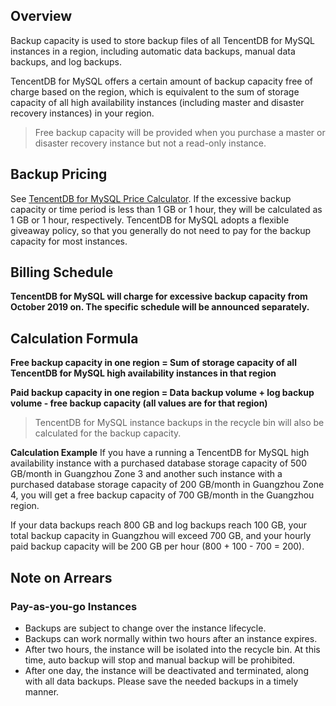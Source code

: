 ## Overview
Backup capacity is used to store backup files of all TencentDB for MySQL instances in a region, including automatic data backups, manual data backups, and log backups.

TencentDB for MySQL offers a certain amount of backup capacity free of charge based on the region, which is equivalent to the sum of storage capacity of all high availability instances (including master and disaster recovery instances) in your region.
> Free backup capacity will be provided when you purchase a master or disaster recovery instance but not a read-only instance.

## Backup Pricing
See [TencentDB for MySQL Price Calculator](https://buy.cloud.tencent.com/price/cdb/).
If the excessive backup capacity or time period is less than 1 GB or 1 hour, they will be calculated as 1 GB or 1 hour, respectively. TencentDB for MySQL adopts a flexible giveaway policy, so that you generally do not need to pay for the backup capacity for most instances.

## Billing Schedule
**TencentDB for MySQL will charge for excessive backup capacity from October 2019 on. The specific schedule will be announced separately.**

## Calculation Formula

**Free backup capacity in one region = Sum of storage capacity of all TencentDB for MySQL high availability instances in that region**

**Paid backup capacity in one region = Data backup volume + log backup volume - free backup capacity (all values are for that region)**

>TencentDB for MySQL instance backups in the recycle bin will also be calculated for the backup capacity.

**Calculation Example**
If you have a running a TencentDB for MySQL high availability instance with a purchased database storage capacity of 500 GB/month in Guangzhou Zone 3 and another such instance with a purchased database storage capacity of 200 GB/month in Guangzhou Zone 4, you will get a free backup capacity of 700 GB/month in the Guangzhou region.

If your data backups reach 800 GB and log backups reach 100 GB, your total backup capacity in Guangzhou will exceed 700 GB, and your hourly paid backup capacity will be 200 GB per hour (800 + 100 - 700 = 200).

## Note on Arrears


### Pay-as-you-go Instances
- Backups are subject to change over the instance lifecycle.
- Backups can work normally within two hours after an instance expires.
- After two hours, the instance will be isolated into the recycle bin. At this time, auto backup will stop and manual backup will be prohibited.
- After one day, the instance will be deactivated and terminated, along with all data backups. Please save the needed backups in a timely manner.

 